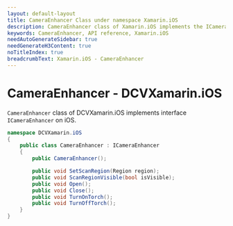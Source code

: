 ```yaml
---
layout: default-layout
title: CameraEnhancer Class under namespace Xamarin.iOS
description: CameraEnhancer class of Xamarin.iOS implements the ICameraEnhancer interface on iOS.
keywords: CameraEnhancer, API reference, Xamarin.iOS
needAutoGenerateSidebar: true
needGenerateH3Content: true
noTitleIndex: true
breadcrumbText: Xamarin.iOS - CameraEnhancer
---
```


# CameraEnhancer - DCVXamarin.iOS

`CameraEnhancer` class of DCVXamarin.iOS implements interface `ICameraEnhancer` on iOS.

```c#
namespace DCVXamarin.iOS
{
    public class CameraEnhancer : ICameraEnhancer
    {
        public CameraEnhancer();

        public void SetScanRegion(Region region);
        public void ScanRegionVisible(bool isVisible);
        public void Open();
        public void Close();
        public void TurnOnTorch();
        public void TurnOffTorch();
    }
}
```
